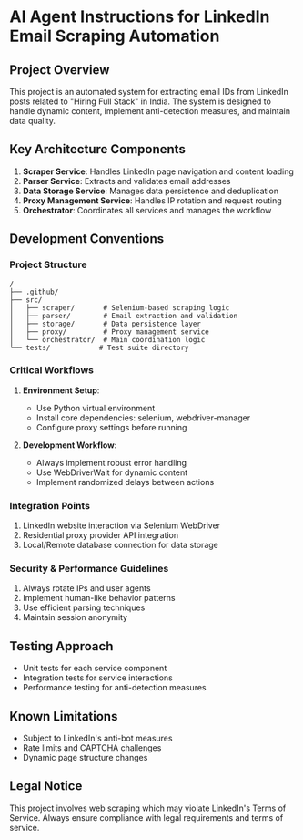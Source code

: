# AI Agent Instructions for LinkedIn Email Scraping Automation

## Project Overview
This project is an automated system for extracting email IDs from LinkedIn posts related to "Hiring Full Stack" in India. The system is designed to handle dynamic content, implement anti-detection measures, and maintain data quality.

## Key Architecture Components
1. **Scraper Service**: Handles LinkedIn page navigation and content loading
2. **Parser Service**: Extracts and validates email addresses
3. **Data Storage Service**: Manages data persistence and deduplication
4. **Proxy Management Service**: Handles IP rotation and request routing
5. **Orchestrator**: Coordinates all services and manages the workflow

## Development Conventions

### Project Structure
```
/
├── .github/
├── src/
│   ├── scraper/       # Selenium-based scraping logic
│   ├── parser/        # Email extraction and validation
│   ├── storage/       # Data persistence layer
│   ├── proxy/         # Proxy management service
│   └── orchestrator/  # Main coordination logic
└── tests/            # Test suite directory
```

### Critical Workflows
1. **Environment Setup**:
   - Use Python virtual environment
   - Install core dependencies: selenium, webdriver-manager
   - Configure proxy settings before running

2. **Development Workflow**:
   - Always implement robust error handling
   - Use WebDriverWait for dynamic content
   - Implement randomized delays between actions

### Integration Points
1. LinkedIn website interaction via Selenium WebDriver
2. Residential proxy provider API integration
3. Local/Remote database connection for data storage

### Security & Performance Guidelines
1. Always rotate IPs and user agents
2. Implement human-like behavior patterns
3. Use efficient parsing techniques
4. Maintain session anonymity

## Testing Approach
- Unit tests for each service component
- Integration tests for service interactions
- Performance testing for anti-detection measures

## Known Limitations
- Subject to LinkedIn's anti-bot measures
- Rate limits and CAPTCHA challenges
- Dynamic page structure changes

## Legal Notice
This project involves web scraping which may violate LinkedIn's Terms of Service. Always ensure compliance with legal requirements and terms of service.
